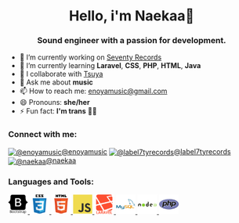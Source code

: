 <h1 align="center">Hello, i'm Naekaa👋</h1>
<h3 align="center">Sound engineer with a passion for development.</h3>

- 🔭 I’m currently working on <a href="https://github.com/Seventy-Records" target="_blank">Seventy Records</a>
- 🌱 I’m currently learning **Laravel**, **CSS**, **PHP**, **HTML**, **Java**
- 👯 I collaborate with <a href="https://instagram.com/tsuyamuzik" target="_blank">Tsuya</a>
- 💬 Ask me about **music**
- 📫 How to reach me: <a href="mailto:enoyamusic@gmail.com">enoyamusic@gmail.com</a>
- 😄 Pronouns: **she/her**
- ⚡ Fun fact: **I'm trans** 🏳️‍⚧️

<h3 align="left">Connect with me:</h3>
<p align="left">
<a href="https://instagram.com/enoyamusic" target="_blank"><img align="center" src="https://raw.githubusercontent.com/rahuldkjain/github-profile-readme-generator/master/src/images/icons/Social/instagram.svg" alt="@enoyamusic" height="30" width="40" />@enoyamusic</a>
<a href="https://instagram.com/label7tyrecords" target="_blank"><img align="center" src="https://raw.githubusercontent.com/rahuldkjain/github-profile-readme-generator/master/src/images/icons/Social/instagram.svg" alt="@label7tyrecords" height="30" width="40" />@label7tyrecords</a>
<a href="https://discord.com/users/978332508699639828"><img align="center" src="https://raw.githubusercontent.com/rahuldkjain/github-profile-readme-generator/master/src/images/icons/Social/discord.svg" alt="@naekaa" height="30" width="40" />@naekaa</a>
</p>

<h3 align="left">Languages and Tools:</h3>
<p align="left"> <a href="https://getbootstrap.com" target="_blank" rel="noreferrer"> <img src="https://raw.githubusercontent.com/devicons/devicon/master/icons/bootstrap/bootstrap-plain-wordmark.svg" alt="bootstrap" width="40" height="40"/> </a> <a href="https://www.w3schools.com/css/" target="_blank" rel="noreferrer"> <img src="https://raw.githubusercontent.com/devicons/devicon/master/icons/css3/css3-original-wordmark.svg" alt="css3" width="40" height="40"/> </a> <a href="https://www.w3.org/html/" target="_blank" rel="noreferrer"> <img src="https://raw.githubusercontent.com/devicons/devicon/master/icons/html5/html5-original-wordmark.svg" alt="html5" width="40" height="40"/> </a> <a href="https://developer.mozilla.org/en-US/docs/Web/JavaScript" target="_blank" rel="noreferrer"> <img src="https://raw.githubusercontent.com/devicons/devicon/master/icons/javascript/javascript-original.svg" alt="javascript" width="40" height="40"/> </a> <a href="https://laravel.com/" target="_blank" rel="noreferrer"> <img src="https://raw.githubusercontent.com/devicons/devicon/master/icons/laravel/laravel-plain-wordmark.svg" alt="laravel" width="40" height="40"/> </a> <a href="https://www.mysql.com/" target="_blank" rel="noreferrer"> <img src="https://raw.githubusercontent.com/devicons/devicon/master/icons/mysql/mysql-original-wordmark.svg" alt="mysql" width="40" height="40"/> </a> <a href="https://nodejs.org" target="_blank" rel="noreferrer"> <img src="https://raw.githubusercontent.com/devicons/devicon/master/icons/nodejs/nodejs-original-wordmark.svg" alt="nodejs" width="40" height="40"/> </a> <a href="https://www.php.net" target="_blank" rel="noreferrer"> <img src="https://raw.githubusercontent.com/devicons/devicon/master/icons/php/php-original.svg" alt="php" width="40" height="40"/> </a> </p>
